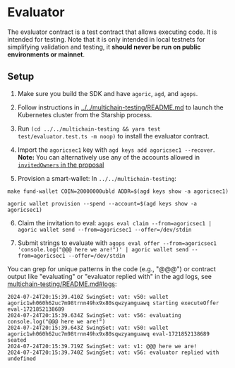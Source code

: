 # Evaluator

The evaluator contract is a test contract that allows executing code. It is intended for testing. Note that it is only intended in local testnets for simplifying validation and testing, it **should never be run on public environments or mainnet**.

## Setup

1. Make sure you build the SDK and have `agoric`, `agd`, and `agops`.

2. Follow instructions in [../../multichain-testing/README.md](../../multichain-testing/README.md) to launch the Kubernetes cluster from the Starship process.

3. Run `(cd ../../multichain-testing && yarn test test/evaluator.test.ts -m noop)` to install the evaluator contract.

4. Import the `agoricsec1` key with `agd keys add agoricsec1 --recover`.
**Note:** You can alternatively use any of the accounts allowed in [`invitedOwners` in the proposal](./src/evaluator.builder.js#L15-L20)

5. Provision a smart-wallet:
In `../../multichain-testing`:
```
make fund-wallet COIN=20000000ubld ADDR=$(agd keys show -a agoricsec1)
```
```
agoric wallet provision --spend --account=$(agd keys show -a agoricsec1)
```

6. Claim the invitation to eval: `agops eval claim --from=agoricsec1 | agoric wallet send --from=agoricsec1 --offer=/dev/stdin`

7. Submit strings to evaluate with `agops eval offer --from=agoricsec1 'console.log("@@@ here we are!")' | agoric wallet send --from=agoricsec1 --offer=/dev/stdin`

You can grep for unique patterns in the code (e.g., "@@@") or contract output like "evaluating" or "evaluator replied with" in the agd logs, see [multichain-testing/README.md#logs](../../multichain-testing/README.md#logs):

```
2024-07-24T20:15:39.410Z SwingSet: vat: v50: wallet agoric1wh060h62uc7m98trnn49hx9x80sqwzyamguawq starting executeOffer eval-1721852138689
2024-07-24T20:15:39.634Z SwingSet: vat: v56: evaluating console.log("@@@ here we are!")
2024-07-24T20:15:39.643Z SwingSet: vat: v50: wallet agoric1wh060h62uc7m98trnn49hx9x80sqwzyamguawq eval-1721852138689 seated
2024-07-24T20:15:39.719Z SwingSet: vat: v1: @@@ here we are!
2024-07-24T20:15:39.740Z SwingSet: vat: v56: evaluator replied with undefined

```
